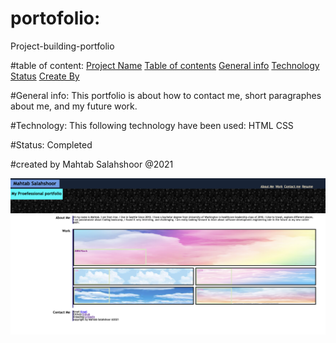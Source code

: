# portofolio:
Project-building-portfolio

#table of content:
[Project Name](#portfolio)
[Table of contents](#table-of-contents)
[General info](#general-info)
[Technology](#technology)
[Status](#status)
[Create By](#create-by)

#General info:
This portfolio is about how to contact me, short paragraphes about me, and my future work.

#Technology:
This following technology have been used:
HTML
CSS

#Status:
Completed

#created by
 Mahtab Salahshoor @2021

![](pictures/final.portfolio.png)